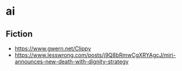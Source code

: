 # ai

## Fiction
* https://www.gwern.net/Clippy
* https://www.lesswrong.com/posts/j9Q8bRmwCgXRYAgcJ/miri-announces-new-death-with-dignity-strategy

